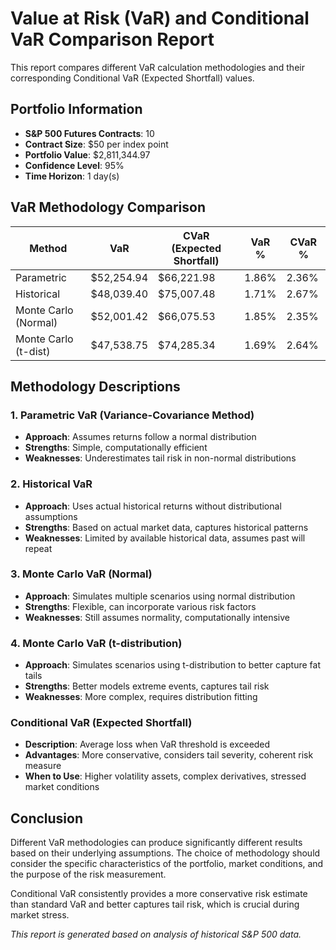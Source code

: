 
# Value at Risk (VaR) and Conditional VaR Comparison Report

This report compares different VaR calculation methodologies and their corresponding Conditional VaR (Expected Shortfall) values.

## Portfolio Information
- **S&P 500 Futures Contracts**: 10
- **Contract Size**: $50 per index point
- **Portfolio Value**: $2,811,344.97
- **Confidence Level**: 95%
- **Time Horizon**: 1 day(s)

## VaR Methodology Comparison

| Method | VaR | CVaR (Expected Shortfall) | VaR % | CVaR % |
|--------|-----|---------------------------|-------|--------|
| Parametric | $52,254.94 | $66,221.98 | 1.86% | 2.36% |
| Historical | $48,039.40 | $75,007.48 | 1.71% | 2.67% |
| Monte Carlo (Normal) | $52,001.42 | $66,075.53 | 1.85% | 2.35% |
| Monte Carlo (t-dist) | $47,538.75 | $74,285.34 | 1.69% | 2.64% |

## Methodology Descriptions

### 1. Parametric VaR (Variance-Covariance Method)
- **Approach**: Assumes returns follow a normal distribution
- **Strengths**: Simple, computationally efficient
- **Weaknesses**: Underestimates tail risk in non-normal distributions

### 2. Historical VaR
- **Approach**: Uses actual historical returns without distributional assumptions
- **Strengths**: Based on actual market data, captures historical patterns
- **Weaknesses**: Limited by available historical data, assumes past will repeat

### 3. Monte Carlo VaR (Normal)
- **Approach**: Simulates multiple scenarios using normal distribution
- **Strengths**: Flexible, can incorporate various risk factors
- **Weaknesses**: Still assumes normality, computationally intensive

### 4. Monte Carlo VaR (t-distribution)
- **Approach**: Simulates scenarios using t-distribution to better capture fat tails
- **Strengths**: Better models extreme events, captures tail risk
- **Weaknesses**: More complex, requires distribution fitting

### Conditional VaR (Expected Shortfall)
- **Description**: Average loss when VaR threshold is exceeded
- **Advantages**: More conservative, considers tail severity, coherent risk measure
- **When to Use**: Higher volatility assets, complex derivatives, stressed market conditions

## Conclusion

Different VaR methodologies can produce significantly different results based on their underlying assumptions. 
The choice of methodology should consider the specific characteristics of the portfolio, market conditions, 
and the purpose of the risk measurement.

Conditional VaR consistently provides a more conservative risk estimate than standard VaR and better 
captures tail risk, which is crucial during market stress.

*This report is generated based on analysis of historical S&P 500 data.*

